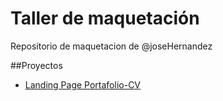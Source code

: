 # Taller de maquetación

Repositorio de maquetacion de @joseHernandez

##Proyectos

- [Landing Page Portafolio-CV](https://willian1390.github.io/maquetacion/portafolio-cv)
